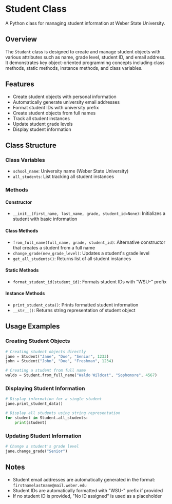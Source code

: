# Student Class

A Python class for managing student information at Weber State University.

## Overview

The `Student` class is designed to create and manage student objects with various attributes such as name, grade level, student ID, and email address. It demonstrates key object-oriented programming concepts including class methods, static methods, instance methods, and class variables.

## Features

- Create student objects with personal information
- Automatically generate university email addresses
- Format student IDs with university prefix
- Create student objects from full names
- Track all student instances
- Update student grade levels
- Display student information

## Class Structure

### Class Variables
- `school_name`: University name (Weber State University)
- `all_students`: List tracking all student instances

### Methods

#### Constructor
- `__init__(first_name, last_name, grade, student_id=None)`: Initializes a student with basic information

#### Class Methods
- `from_full_name(full_name, grade, student_id)`: Alternative constructor that creates a student from a full name
- `change_grade(new_grade_level)`: Updates a student's grade level
- `get_all_students()`: Returns list of all student instances

#### Static Methods
- `format_student_id(student_id)`: Formats student IDs with "WSU-" prefix

#### Instance Methods
- `print_student_data()`: Prints formatted student information
- `__str__()`: Returns string representation of student object

## Usage Examples

### Creating Student Objects

```python
# Creating student objects directly
jane = Student("Jane", "Doe", "Senior", 1233)
john = Student("John", "Doe", "Freshman", 1234)

# Creating a student from full name
waldo = Student.from_full_name("Waldo Wildcat", "Sophomore", 4567)
```

### Displaying Student Information

```python
# Display information for a single student
jane.print_student_data()

# Display all students using string representation
for student in Student.all_students:
    print(student)
```

### Updating Student Information

```python
# Change a student's grade level
jane.change_grade("Senior")
```

## Notes

- Student email addresses are automatically generated in the format: `firstnamelastname@mail.weber.edu`
- Student IDs are automatically formatted with "WSU-" prefix if provided
- If no student ID is provided, "No ID assigned" is used as a placeholder